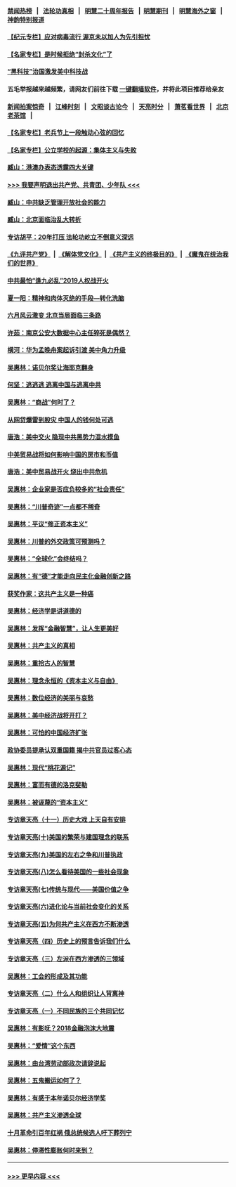 #### [禁闻热榜](热点新闻.md?=0)  &nbsp;&nbsp;|&nbsp;&nbsp; [法轮功真相](https://github.com/gfw-breaker/truth/blob/master/README.md?=0) &nbsp;&nbsp;|&nbsp;&nbsp; [明慧二十周年报告](https://github.com/gfw-breaker/mh-reports/blob/master/README.md?=0) &nbsp;&nbsp;|&nbsp;&nbsp;[明慧期刊](https://github.com/gfw-breaker/mh-qikan) &nbsp;&nbsp;|&nbsp;&nbsp; [明慧海外之窗](https://github.com/gfw-breaker/mh-news/blob/master/README.md?=0) &nbsp;&nbsp;|&nbsp;&nbsp; [神韵特别报道](https://github.com/gfw-breaker/mh-news/blob/master/shenyun.md?=0)
#### [【纪元专栏】应对病毒流行 渥京未以加人为先引担忧](../pages/nsc423/n11875714.md?t=03012102) 
#### [【名家专栏】是时候拒绝“封杀文化”了](../pages/nsc423/n11814093.md?t=03012102) 
#### [“黑科技”治国激发美中科技战](../pages/nsc423/n11638056.md?t=03012102) 
#### 五毛举报越来越频繁，请网友们前往下载 [一键翻墙软件](https://github.com/gfw-breaker/ssr-accounts)，并将此项目推荐给亲友
#### [新闻拍案惊奇](https://github.com/gfw-breaker/banned-news/blob/master/pages/link4.md) &nbsp;&nbsp;|&nbsp;&nbsp; [江峰时刻](https://github.com/gfw-breaker/banned-news/blob/master/pages/link4.md) &nbsp;&nbsp;|&nbsp;&nbsp; [文昭谈古论今](https://github.com/gfw-breaker/banned-news/blob/master/pages/link4.md) &nbsp;&nbsp;|&nbsp;&nbsp; [天亮时分](https://github.com/gfw-breaker/banned-news/blob/master/pages/link4.md) &nbsp;&nbsp;|&nbsp;&nbsp; [萧茗看世界](https://github.com/gfw-breaker/banned-news/blob/master/pages/link4.md) &nbsp;&nbsp;|&nbsp;&nbsp; [北京老茶馆](https://github.com/gfw-breaker/banned-news/blob/master/pages/link4.md) &nbsp;&nbsp;|&nbsp;&nbsp; 
#### [【名家专栏】老兵节上一段触动心弦的回忆](../pages/nsc423/n11646016.md?t=03012102) 
#### [【名家专栏】公立学校的起源：集体主义与失败](../pages/nsc423/n11601833.md?t=03012102) 
#### [臧山：港澳办表态透露四大关键](../pages/nsc423/n11421628.md?t=03012102) 
#### [>>> 我要声明退出共产党、共青团、少年队 <<<](https://github.com/begood0513/goodnews/blob/master/quit/letter.md) 
#### [臧山：中共缺乏管理开放社会的能力](../pages/nsc423/n11407457.md?t=03012102) 
#### [臧山：北京面临治乱大转折](../pages/nsc423/n11406895.md?t=03012102) 
#### [专访胡平：20年打压 法轮功屹立不倒意义深远](../pages/nsc423/n11398800.md?t=03012102) 
#### [《九评共产党》](https://github.com/begood0513/9ping.md/blob/master/README.md) &nbsp;|&nbsp; [《解体党文化》](../../../../jtdwh.md/blob/master/README.md)  &nbsp;|&nbsp; [《共产主义的终极目的》](../../../../gczydzjmd.md/blob/master/README.md) &nbsp;|&nbsp; [《魔鬼在统治我们的世界》](../../../../mgztzwmdsj.md/blob/master/README.md) 
#### [中共最怕“逢九必乱”2019人权战开火](../pages/nsc423/n11385248.md?t=03012102) 
#### [夏一阳：精神和肉体灭绝的手段—转化洗脑](../pages/nsc423/n11368250.md?t=03012102) 
#### [六月风云激变 北京当局面临三条路](../pages/nsc423/n11313668.md?t=03012102) 
#### [许茹：南京公安大数据中心主任猝死是偶然？](../pages/nsc423/n11064744.md?t=03012102) 
#### [横河：华为孟晚舟案起诉引渡 美中角力升级](../pages/nsc423/n11027230.md?t=03012102) 
#### [吴惠林：诺贝尔奖让海耶克翻身](../pages/nsc423/n10890049.md?t=03012102) 
#### [何坚：逃逃逃 逃离中国与逃离中共](../pages/nsc423/n10592891.md?t=03012102) 
#### [吴惠林：“商战”何时了？](../pages/nsc423/n10573558.md?t=03012102) 
#### [从网贷爆雷到股灾 中国人的钱何处可逃](../pages/nsc423/n10572800.md?t=03012102) 
#### [唐浩：美中交火 隐现中共黑势力混水摸鱼](../pages/nsc423/n10544040.md?t=03012102) 
#### [中美贸易战将如何影响中国的房市和币值](../pages/nsc423/n10543697.md?t=03012102) 
#### [唐浩：美中贸易战开火 烧出中共危机](../pages/nsc423/n10540126.md?t=03012102) 
#### [吴惠林：企业家是否应负较多的“社会责任”](../pages/nsc423/n10535022.md?t=03012102) 
#### [吴惠林：“川普奇迹”一点都不稀奇](../pages/nsc423/n10512808.md?t=03012102) 
#### [吴惠林：平议“修正资本主义”](../pages/nsc423/n10495724.md?t=03012102) 
#### [吴惠林：川普的外交政策可预测吗？](../pages/nsc423/n10462387.md?t=03012102) 
#### [吴惠林：“全球化”会终结吗？](../pages/nsc423/n10452838.md?t=03012102) 
#### [吴惠林：有“德”才能走向民主化金融创新之路](../pages/nsc423/n10432292.md?t=03012102) 
#### [获奖作家：这共产主义是一种癌](../pages/nsc423/n10431541.md?t=03012102) 
#### [吴惠林：经济学是讲道德的](../pages/nsc423/n10398014.md?t=03012102) 
#### [吴惠林：发挥“金融智慧”，让人生更美好](../pages/nsc423/n10375019.md?t=03012102) 
#### [吴惠林：共产主义的真相](../pages/nsc423/n10351394.md?t=03012102) 
#### [吴惠林：重拾古人的智慧](../pages/nsc423/n10337691.md?t=03012102) 
#### [吴惠林：理念永恒的《资本主义与自由》](../pages/nsc423/n10316274.md?t=03012102) 
#### [吴惠林：数位经济的美丽与哀愁](../pages/nsc423/n10292946.md?t=03012102) 
#### [吴惠林：美中经济战将开打？](../pages/nsc423/n10258825.md?t=03012102) 
#### [吴惠林：可怕的中国经济扩张](../pages/nsc423/n10219147.md?t=03012102) 
#### [政协委员提承认双重国籍 揭中共官员过客心态](../pages/nsc423/n10208809.md?t=03012102) 
#### [吴惠林：现代“桃花源记”](../pages/nsc423/n10185234.md?t=03012102) 
#### [吴惠林：富而有德的洛克斐勒](../pages/nsc423/n10142264.md?t=03012102) 
#### [吴惠林：被诬蔑的“资本主义”](../pages/nsc423/n10124816.md?t=03012102) 
#### [专访章天亮（十一）历史大戏 上天自有安排](../pages/nsc423/n10094905.md?t=03012102) 
#### [专访章天亮(十)美国的繁荣与建国理念的联系](../pages/nsc423/n10094899.md?t=03012102) 
#### [专访章天亮(九)美国的左右之争和川普执政](../pages/nsc423/n10094889.md?t=03012102) 
#### [专访章天亮(八)怎么看待美国的一些社会现象](../pages/nsc423/n10094857.md?t=03012102) 
#### [专访章天亮(七)传统与现代——美国价值之争](../pages/nsc423/n10093140.md?t=03012102) 
#### [专访章天亮(六)进化论与当前社会变化的关系](../pages/nsc423/n10092036.md?t=03012102) 
#### [专访章天亮(五)为何共产主义在西方不断渗透](../pages/nsc423/n10083620.md?t=03012102) 
#### [专访章天亮（四）历史上的预言告诉我们什么](../pages/nsc423/n10083606.md?t=03012102) 
#### [专访章天亮（三）左派在西方渗透的三领域](../pages/nsc423/n10081115.md?t=03012102) 
#### [吴惠林：工会的形成及其功能](../pages/nsc423/n10080633.md?t=03012102) 
#### [专访章天亮（二）什么人和组织让人背离神](../pages/nsc423/n10076637.md?t=03012102) 
#### [专访章天亮（一）不同民族的三个共同记忆](../pages/nsc423/n10074188.md?t=03012102) 
#### [吴惠林：有影呒？2018金融泡沫大地震](../pages/nsc423/n10040534.md?t=03012102) 
#### [吴惠林：“爱情”这个东西](../pages/nsc423/n10019423.md?t=03012102) 
#### [吴惠林：由台湾劳动部政次请辞说起](../pages/nsc423/n9979679.md?t=03012102) 
#### [吴惠林：五鬼搬运如何了？](../pages/nsc423/n9925338.md?t=03012102) 
#### [吴惠林：有感于本年诺贝尔经济学奖](../pages/nsc423/n9871883.md?t=03012102) 
#### [吴惠林：共产主义渗透全球](../pages/nsc423/n9812748.md?t=03012102) 
#### [十月革命引百年红祸 俄总统候选人吁下葬列宁](../pages/nsc423/n9810182.md?t=03012102) 
#### [吴惠林：停滞性膨胀何时来到？](../pages/nsc423/n9764136.md?t=03012102) 

----
#### [ >>> 更早内容 <<< ](../indexes/nsc423-earlier.md)
